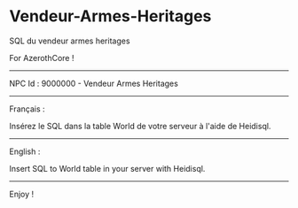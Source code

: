# Vendeur-Armes-Heritages
SQL du vendeur armes heritages

For AzerothCore !

---------------------------------------------------------------------------------

NPC Id : 9000000 - Vendeur Armes Heritages

---------------------------------------------------------------------------------

Français :

Insérez le SQL dans la table World de votre serveur à l'aide de Heidisql.

---------------------------------------------------------------------------------

English :

Insert SQL to World table in your server with Heidisql.

---------------------------------------------------------------------------------


Enjoy !

